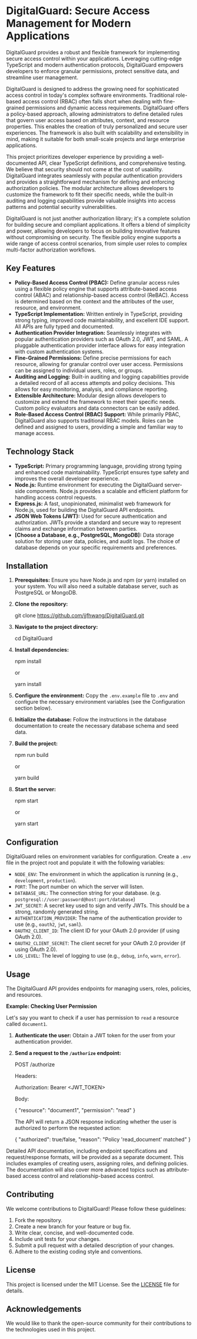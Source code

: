 # DigitalGuard: Secure Access Management for Modern Applications

DigitalGuard provides a robust and flexible framework for implementing secure access control within your applications. Leveraging cutting-edge TypeScript and modern authentication protocols, DigitalGuard empowers developers to enforce granular permissions, protect sensitive data, and streamline user management.

DigitalGuard is designed to address the growing need for sophisticated access control in today's complex software environments. Traditional role-based access control (RBAC) often falls short when dealing with fine-grained permissions and dynamic access requirements. DigitalGuard offers a policy-based approach, allowing administrators to define detailed rules that govern user access based on attributes, context, and resource properties. This enables the creation of truly personalized and secure user experiences. The framework is also built with scalability and extensibility in mind, making it suitable for both small-scale projects and large enterprise applications.

This project prioritizes developer experience by providing a well-documented API, clear TypeScript definitions, and comprehensive testing. We believe that security should not come at the cost of usability. DigitalGuard integrates seamlessly with popular authentication providers and provides a straightforward mechanism for defining and enforcing authorization policies. The modular architecture allows developers to customize the framework to fit their specific needs, while the built-in auditing and logging capabilities provide valuable insights into access patterns and potential security vulnerabilities.

DigitalGuard is not just another authorization library; it's a complete solution for building secure and compliant applications. It offers a blend of simplicity and power, allowing developers to focus on building innovative features without compromising on security. The flexible policy engine supports a wide range of access control scenarios, from simple user roles to complex multi-factor authorization workflows.

## Key Features

*   **Policy-Based Access Control (PBAC):** Define granular access rules using a flexible policy engine that supports attribute-based access control (ABAC) and relationship-based access control (ReBAC). Access is determined based on the context and the attributes of the user, resource, and environment.
*   **TypeScript Implementation:** Written entirely in TypeScript, providing strong typing, improved code maintainability, and excellent IDE support. All APIs are fully typed and documented.
*   **Authentication Provider Integration:** Seamlessly integrates with popular authentication providers such as OAuth 2.0, JWT, and SAML. A pluggable authentication provider interface allows for easy integration with custom authentication systems.
*   **Fine-Grained Permissions:** Define precise permissions for each resource, allowing for granular control over user access. Permissions can be assigned to individual users, roles, or groups.
*   **Auditing and Logging:** Built-in auditing and logging capabilities provide a detailed record of all access attempts and policy decisions. This allows for easy monitoring, analysis, and compliance reporting.
*   **Extensible Architecture:** Modular design allows developers to customize and extend the framework to meet their specific needs. Custom policy evaluators and data connectors can be easily added.
*   **Role-Based Access Control (RBAC) Support:** While primarily PBAC, DigitalGuard also supports traditional RBAC models. Roles can be defined and assigned to users, providing a simple and familiar way to manage access.

## Technology Stack

*   **TypeScript:** Primary programming language, providing strong typing and enhanced code maintainability. TypeScript ensures type safety and improves the overall developer experience.
*   **Node.js:** Runtime environment for executing the DigitalGuard server-side components. Node.js provides a scalable and efficient platform for handling access control requests.
*   **Express.js:** A fast, unopinionated, minimalist web framework for Node.js, used for building the DigitalGuard API endpoints.
*   **JSON Web Tokens (JWT):** Used for secure authentication and authorization. JWTs provide a standard and secure way to represent claims and exchange information between parties.
*   **[Choose a Database, e.g., PostgreSQL, MongoDB]:** Data storage solution for storing user data, policies, and audit logs. The choice of database depends on your specific requirements and preferences.

## Installation

1.  **Prerequisites:** Ensure you have Node.js and npm (or yarn) installed on your system. You will also need a suitable database server, such as PostgreSQL or MongoDB.

2.  **Clone the repository:**

    git clone https://github.com/jjfhwang/DigitalGuard.git

3.  **Navigate to the project directory:**

    cd DigitalGuard

4.  **Install dependencies:**

    npm install

    or

    yarn install

5.  **Configure the environment:** Copy the `.env.example` file to `.env` and configure the necessary environment variables (see the Configuration section below).

6.  **Initialize the database:** Follow the instructions in the database documentation to create the necessary database schema and seed data.

7.  **Build the project:**

    npm run build

    or

    yarn build

8.  **Start the server:**

    npm start

    or

    yarn start

## Configuration

DigitalGuard relies on environment variables for configuration. Create a `.env` file in the project root and populate it with the following variables:

*   `NODE_ENV`: The environment in which the application is running (e.g., `development`, `production`).
*   `PORT`: The port number on which the server will listen.
*   `DATABASE_URL`: The connection string for your database.  (e.g. `postgresql://user:password@host:port/database`)
*   `JWT_SECRET`: A secret key used to sign and verify JWTs. This should be a strong, randomly generated string.
*   `AUTHENTICATION_PROVIDER`: The name of the authentication provider to use (e.g., `oauth2`, `jwt`, `saml`).
*   `OAUTH2_CLIENT_ID`: The client ID for your OAuth 2.0 provider (if using OAuth 2.0).
*   `OAUTH2_CLIENT_SECRET`: The client secret for your OAuth 2.0 provider (if using OAuth 2.0).
*   `LOG_LEVEL`: The level of logging to use (e.g., `debug`, `info`, `warn`, `error`).

## Usage

The DigitalGuard API provides endpoints for managing users, roles, policies, and resources.

**Example: Checking User Permission**

Let's say you want to check if a user has permission to `read` a resource called `document1`.

1.  **Authenticate the user:** Obtain a JWT token for the user from your authentication provider.

2.  **Send a request to the `/authorize` endpoint:**

    POST /authorize

    Headers:

    Authorization: Bearer <JWT_TOKEN>

    Body:

    {
      "resource": "document1",
      "permission": "read"
    }

    The API will return a JSON response indicating whether the user is authorized to perform the requested action:

    {
      "authorized": true/false,
      "reason": "Policy 'read_document' matched"
    }

Detailed API documentation, including endpoint specifications and request/response formats, will be provided as a separate document. This includes examples of creating users, assigning roles, and defining policies. The documentation will also cover more advanced topics such as attribute-based access control and relationship-based access control.

## Contributing

We welcome contributions to DigitalGuard! Please follow these guidelines:

1.  Fork the repository.
2.  Create a new branch for your feature or bug fix.
3.  Write clear, concise, and well-documented code.
4.  Include unit tests for your changes.
5.  Submit a pull request with a detailed description of your changes.
6.  Adhere to the existing coding style and conventions.

## License

This project is licensed under the MIT License. See the [LICENSE](https://github.com/jjfhwang/DigitalGuard/blob/main/LICENSE) file for details.

## Acknowledgements

We would like to thank the open-source community for their contributions to the technologies used in this project.